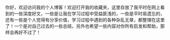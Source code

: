 你好，欢迎访问我的个人博客！欢迎打开我的收藏夹，这里存放了我平时在网上看到的一些深度好文，一些是让我在学习过程中受益匪浅的，一些是平时易遗忘的，还有一些是个人觉得有分享价值，学习过程中遇到的各种杂乱无章，都整理在这里了！一个是对自己过去的一些总结，另外也希望一些内容对你所有启发和帮助，那样会再好不过了！